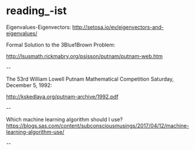 # reading_-ist

Eigenvalues-Eigenvectors:
http://setosa.io/ev/eigenvectors-and-eigenvalues/


Formal Solution to the 3Blue1Brown Problem:

http://lsusmath.rickmabry.org/psisson/putnam/putnam-web.htm

--

The 53rd William Lowell Putnam Mathematical Competition
Saturday, December 5, 1992:

http://kskedlaya.org/putnam-archive/1992.pdf

--

Which machine learning algorithm should I use?
https://blogs.sas.com/content/subconsciousmusings/2017/04/12/machine-learning-algorithm-use/

--

